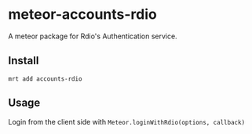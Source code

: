 meteor-accounts-rdio
====================

A meteor package for Rdio's Authentication service.

Install
-------
```
mrt add accounts-rdio
```

Usage
-----

Login from the client side with `Meteor.loginWithRdio(options, callback)`



